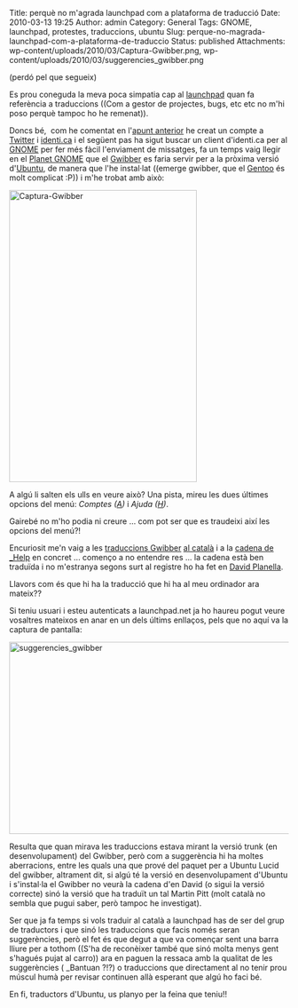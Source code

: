 Title: perquè no m'agrada launchpad com a plataforma de traducció
Date: 2010-03-13 19:25
Author: admin
Category: General
Tags: GNOME, launchpad, protestes, traduccions, ubuntu
Slug: perque-no-magrada-launchpad-com-a-plataforma-de-traduccio
Status: published
Attachments: wp-content/uploads/2010/03/Captura-Gwibber.png, wp-content/uploads/2010/03/suggerencies_gwibber.png

(perdó pel que segueix)

Es prou coneguda la meva poca simpatia cap al [launchpad](https://launchpad.net "Lloc web de gestió de tot el que fa referència a Ubuntu i molt més") quan fa referència a traduccions ((Com a gestor de projectes, bugs, etc etc no m'hi poso perquè tampoc ho he remenat)).

Doncs bé,  com he comentat en l'[apunt anterior](http://gil.badall.net/2010/03/13/identi-ca-i-twitter/ "Entrada al meu bloc sobre la creació dels comptes a identi.ca i twitter") he creat un compte a [Twitter](http://www.twitter.com "Lloc web de microblogging") i [identi.ca](http://www.identi.ca "Lloc web de microblogging lliure") i el següent pas ha sigut buscar un client d'identi.ca per al [GNOME](http://www.gnome.org "Lloc web del projecte GNOME de creació d'un escriptori lliure") per fer més fàcil l'enviament de missatges, fa un temps vaig llegir en el [Planet GNOME](http://planet.gnome.org "Lloc web que sindica els blogs de bona part de desenvolupadors del GNOME") que el [Gwibber](http://live.gnome.org/Gwibber "Client de microblogging per al GNOME") es faria servir per a la pròxima versió d'[Ubuntu](http://www.ubuntu.com "Lloc web de la distribució de Linux Ubuntu"), de manera que l'he instal·lat ((emerge gwibber, que el [Gentoo](http://www.gentoo.org "Lloc web de la distribució de Linux Gentoo") és molt complicat :P)) i m'he trobat amb això:

[<img src="{static}wp-content/uploads/2010/03/Captura-Gwibber.png" title="Captura-Gwibber" class="aligncenter size-full wp-image-836" width="338" height="526" />]({static}wp-content/uploads/2010/03/Captura-Gwibber.png)

A algú li salten els ulls en veure això? Una pista, mireu les dues últimes opcions del menú: *Comptes (<span style="text-decoration: underline;">A</span>)* i *Ajuda (<span style="text-decoration: underline;">H</span>)*.

Gairebé no m'ho podia ni creure ... com pot ser que es traudeixi així les opcions del menú?!

Encuriosit me'n vaig a les [traduccions Gwibber](https://translations.launchpad.net/gwibber/trunk/+pots/gwibber/ca/29/+translate "Traduccions del Gwibber") [al català](https://translations.launchpad.net/gwibber/trunk/+pots/gwibber/ca/+translate "Traducció al català del Gwibber") i a la [cadena de \_Help](https://translations.launchpad.net/gwibber/trunk/+pots/gwibber/ca/29/+translate "Traducció de la cadena _Help del Gwibber al català") en concret ... començo a no entendre res ... la cadena està ben traduïda i no m'estranya segons surt al registre ho ha fet en [David Planella](http://davidplanella.wordpress.com/ "Bloc d'en David Planella").

Llavors com és que hi ha la traducció que hi ha al meu ordinador ara mateix??

Si teniu usuari i esteu autenticats a launchpad.net ja ho haureu pogut veure vosaltres mateixos en anar en un dels últims enllaços, pels que no aquí va la captura de pantalla:

[<img src="{static}wp-content/uploads/2010/03/suggerencies_gwibber.png" title="suggerencies_gwibber" class="aligncenter size-full wp-image-837" width="853" height="346" />]({static}wp-content/uploads/2010/03/suggerencies_gwibber.png)

Resulta que quan mirava les traduccions estava mirant la versió trunk (en desenvolupament) del Gwibber, però com a suggerència hi ha moltes aberracions, entre les quals una que prové del paquet per a Ubuntu Lucid del gwibber, altrament dit, si algú té la versió en desenvolupament d'Ubuntu i s'instal·la el Gwibber no veurà la cadena d'en David (o sigui la versió correcte) sinó la versió que ha traduït un tal Martin Pitt (molt català no sembla que pugui saber, però tampoc he investigat).

Ser que ja fa temps si vols traduir al català a launchpad has de ser del grup de traductors i que sinó les traduccions que facis només seran suggerències, però el fet és que degut a que va començar sent una barra lliure per a tothom ((S'ha de reconèixer també que sinó molta menys gent s'hagués pujat al carro)) ara en paguen la ressaca amb la qualitat de les suggerències ( \_Bantuan ?!?) o traduccions que directament al no tenir prou múscul humà per revisar continuen allà esperant que algú ho faci bé.

En fi, traductors d'Ubuntu, us planyo per la feina que teniu!!
